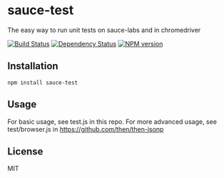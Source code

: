 # sauce-test

The easy way to run unit tests on sauce-labs and in chromedriver

[![Build Status](https://img.shields.io/travis/ForbesLindesay/sauce-test/master.svg)](https://travis-ci.org/ForbesLindesay/sauce-test)
[![Dependency Status](https://img.shields.io/gemnasium/ForbesLindesay/sauce-test.svg)](https://gemnasium.com/ForbesLindesay/sauce-test)
[![NPM version](https://img.shields.io/npm/v/sauce-test.svg)](https://www.npmjs.org/package/sauce-test)

## Installation

    npm install sauce-test

## Usage

For basic usage, see test.js in this repo.  For more advanced usage, see test/browser.js in https://github.com/then/then-jsonp

## License

  MIT
